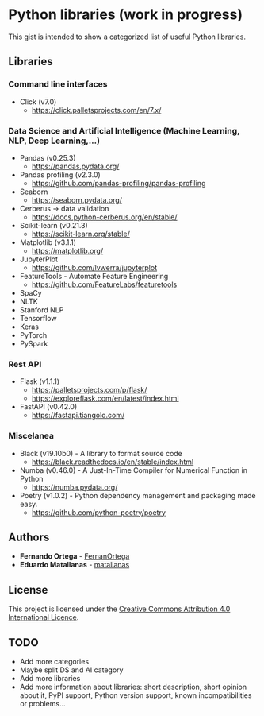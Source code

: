 # Python libraries (work in progress)

This gist is intended to show a categorized list of useful Python libraries.

## Libraries
### Command line interfaces
* Click (v7.0)
	* https://click.palletsprojects.com/en/7.x/

### Data Science and Artificial Intelligence (Machine Learning, NLP, Deep Learning,...)
* Pandas (v0.25.3)
	* https://pandas.pydata.org/
* Pandas profiling (v2.3.0)
	* https://github.com/pandas-profiling/pandas-profiling
* Seaborn
	* https://seaborn.pydata.org/
* Cerberus &rightarrow; data validation 
	* https://docs.python-cerberus.org/en/stable/
* Scikit-learn (v0.21.3)
	* https://scikit-learn.org/stable/
* Matplotlib (v3.1.1)
	* https://matplotlib.org/
* JupyterPlot
	* https://github.com/lvwerra/jupyterplot
* FeatureTools - Automate Feature Engineering
	* https://github.com/FeatureLabs/featuretools
* SpaCy
* NLTK
* Stanford NLP
* Tensorflow
* Keras
* PyTorch
* PySpark

### Rest API
* Flask (v1.1.1)
	* https://palletsprojects.com/p/flask/
	* https://exploreflask.com/en/latest/index.html
* FastAPI (v0.42.0)
	* https://fastapi.tiangolo.com/

### Miscelanea
* Black (v19.10b0) - A library to format source code
	* https://black.readthedocs.io/en/stable/index.html
* Numba (v0.46.0) - A Just-In-Time Compiler for Numerical Function in Python
	* https://numba.pydata.org/
* Poetry (v1.0.2) - Python dependency management and packaging made easy.
	* https://github.com/python-poetry/poetry


## Authors

* **Fernando Ortega** - [FernanOrtega](https://github.com/FernanOrtega)
* **Eduardo Matallanas** - [matallanas](https://github.com/matallanas)

## License

This project is licensed under the [Creative Commons Attribution 4.0 International Licence](https://creativecommons.org/licenses/by/4.0/legalcode).

## TODO
* Add more categories
* Maybe split DS and AI category
* Add more libraries
* Add more information about libraries: short description, short opinion about it, PyPI support, Python version support, known incompatibilities or problems...
